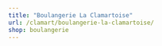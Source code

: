 ```yaml
---
title: "Boulangerie La Clamartoise"
url: /clamart/boulangerie-la-clamartoise/
shop: boulangerie
---
```

